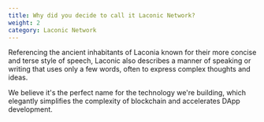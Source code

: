 ```yaml
---
title: Why did you decide to call it Laconic Network?
weight: 2
category: Laconic Network
---
```


Referencing the ancient inhabitants of Laconia known for their more concise and terse style of speech, Laconic also describes a manner of speaking or writing that uses only a few words, often to express complex thoughts and ideas.

We believe it's the perfect name for the technology we're building, which elegantly simplifies the complexity of blockchain and accelerates DApp development.

